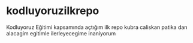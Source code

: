 # kodluyoruzilkrepo
Kodluyoruz Eğitimi kapsamında açtığım ilk repo
kubra caliskan
patika dan alacagim egitimle ilerleyecegime inaniyorum